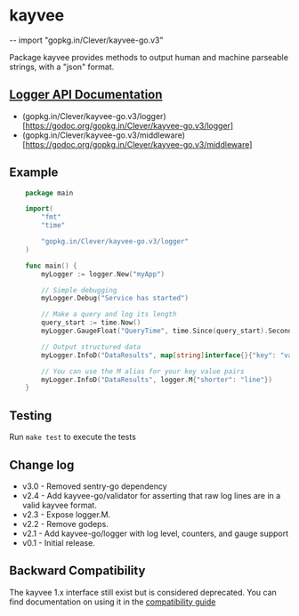 # kayvee
--
    import "gopkg.in/Clever/kayvee-go.v3"

Package kayvee provides methods to output human and machine parseable strings,
with a "json" format.

## [Logger API Documentation](./logger)

* (gopkg.in/Clever/kayvee-go.v3/logger)[https://godoc.org/gopkg.in/Clever/kayvee-go.v3/logger]
* (gopkg.in/Clever/kayvee-go.v3/middleware)[https://godoc.org/gopkg.in/Clever/kayvee-go.v3/middleware]

## Example

```go
    package main

    import(
        "fmt"
        "time"

        "gopkg.in/Clever/kayvee-go.v3/logger"
    )

    func main() {
        myLogger := logger.New("myApp")

        // Simple debugging
        myLogger.Debug("Service has started")

        // Make a query and log its length
        query_start := time.Now()
        myLogger.GaugeFloat("QueryTime", time.Since(query_start).Seconds())

        // Output structured data
        myLogger.InfoD("DataResults", map[string]interface{}{"key": "value"})

        // You can use the M alias for your key value pairs
        myLogger.InfoD("DataResults", logger.M{"shorter": "line"})
    }
```


## Testing

Run `make test` to execute the tests

## Change log

- v3.0 - Removed sentry-go dependency
- v2.4 - Add kayvee-go/validator for asserting that raw log lines are in a valid kayvee format.
- v2.3 - Expose logger.M.
- v2.2 - Remove godeps.
- v2.1 - Add kayvee-go/logger with log level, counters, and gauge support
- v0.1 - Initial release.

## Backward Compatibility

The kayvee 1.x interface still exist but is considered deprecated. You can find documentation on using it in the [compatibility guide](./compatibility.md)

